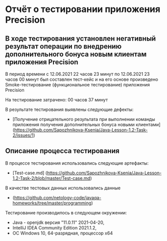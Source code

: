 # Отчёт о тестировании приложения Precision

## В ходе тестирования установлен негативный результат операции по внедрению дополнительного бонуса новым клиентам приложения  Precision

В период времени с 12.06.2021 22 часов 23 минут по 12.06.2021 23 часов 00 минут был составлен тест-кейс и на его основе произведено Smoke-тестирование (функциональное тестирование) приложения  Precision

На тестирование затрачено: 00 часов 37 минут

В результате тестирования выявлены следующие дефекты:
* [Получение отрицательного результата при выполнении команды приложения получения дополнительных бонуса новыми клиентами] (https://github.com/Sapozhnikova-Ksenia/Java-Lesson-1.2-Task-2/issues/1)

## Описание процесса тестирования

В процессе тестирования использовались следующие артефакты:
* [Test-case.md] (https://github.com/Sapozhnikova-Ksenia/Java-Lesson-1.2-Task-2/blob/master/Test-case.md)

В качестве тестовых данных использовались данные 
* (https://github.com/netology-code/javaqa-homeworks/tree/master/programming)

Тестирование производилось в следующем окружении:
* Java - openjdk версия "11.0.11" 2021-04-20,  
* IntelliJ IDEA Community Edition 2021.1.2, 
* ОС Windows 10, 64-разрядная, процессор х64